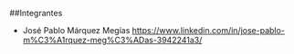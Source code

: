  ##Integrantes
 - José Pablo Márquez Megías https://www.linkedin.com/in/jose-pablo-m%C3%A1rquez-meg%C3%ADas-3942241a3/

